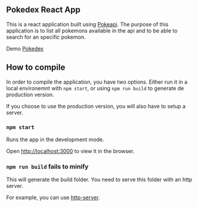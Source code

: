 ## Pokedex React App

This is a react application built using [Pokeapi](https://pokeapi.co).
The purpose of this application is to list all pokemons available in the api and to be able to search for an specific pokemon.

Demo [Pokedex](https://m00nreal.github.io/pokedex-react/)

## How to compile

In order to compile the application, you have two options.
Either run it in a local environemnt with `npm start`, or using `npm run build` to generate de production version.

If you choose to use the production version, you will also have to setup a server.

### `npm start`

Runs the app in the development mode.<br />

Open [http://localhost:3000](http://localhost:3000) to view it in the browser.

### `npm run build` fails to minify

This will generate the build folder. You need to serve this folder with an http server.

For example, you can use [http-server](https://www.npmjs.com/package/http-server).
